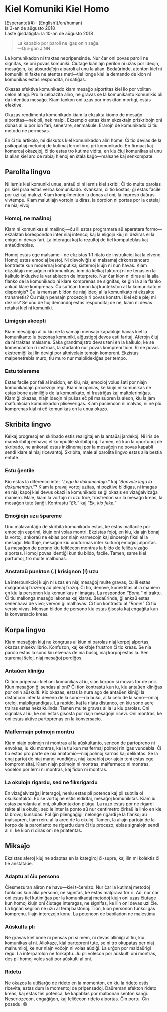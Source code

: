 Kiel Komuniki Kiel Homo
=======================

<div class="center">[Esperante](#) · [English](/en/human)</div>
<div class="center">la 3-an de aŭgusto 2018</div>
<div class="center">Laste ĝisdatigita: la 10-an de aŭgusto 2018</div>

>La kapablo por paroli ne igas onin saĝa.<br>
>―Qui-gon JINN

La komunikadon ni traktas nepripensinde. Nur ĉar oni povas paroli ne signifas, ke oni povas
komuniki. Ĉiutage kian ajn perilon ni uzas por ideojn, mesaĝojn, kaj absurdaĵojn alparoli al unu la
alian. Bedaŭrinde, atenton kiel ni komuniki ni fakte ne atentas meti—tiel longe kiel la demando de
kion ni komunikas estas respondita, ni satiĝas.

Okazas efektiva komunikado kiam mesaĝo alportitas kiel ilo por volitan celon atingi. Pro la
celbazita aliro, ne gravas se la komunikanto komunikis pli da intentica mesaĝo. Kiam tankon oni uzas
por moskiton mortigi, estas efektive.

Okazas rendimenta komunikado kiam la ekzakta kiomo de mesaĝo alportitas—nek pli, nek
malpi. Ekzemplo estas kiam ekzaktajn priskribojn oni donas al iu por ion fari, senerare,
senmakule. Erarojn de komunikado ĉi tiu metodo ne permesas.

En ĉi tiu artikolo, mi diskutos kiel komunikadon aliri home. Ĉi tio devias de la psikopatiaj metodoj
de kutimaj lernolibroj pri komunikado. En firmaaj kaj komercaj okazejoj, ĉi tio estas tro kutime
vidita, en kiu ĉiuj komunikas al unu la alian kiel aro de rabiaj hienoj en ŝtala kaĝo—malsane kaj
senkompate.


Parolita lingvo
---------------

Ni lernis kiel komuniki unue, antaŭ ol ni lernis kiel skribi; Ĉi tio multe parolas pri kiel praa estas
verba komunikado. Kvankam, ĉi tio kostas; ĝi estas facile por uzi kaj maluzi. Kiam komplimenton iu
donas al oni, la impreso daŭras vivtempe. Kiam malutilajn vortojn iu diras, la dorolon ni portas por
la cetelaj ne niaj vivoj.


### Homoj, ne maŝinoj

Kiam ni komunikas al maŝinoj—ĉu ili estas programara aŭ aparatara formo—ekzaktan korespondon inter
niaj intencoj kaj la eligojn kiuj ni deziras el la enigoj ni devas fari. La interagoj kaj la
rezultoj de tiel komputeblas kaj antaŭdireblas.

Homoj estas ege malsame—ne ekzistas 1:1 rilato de instrukcioj kaj la elveno. Homoj estas emociaj
bestoj. Ni disvolviĝis el malsamaj cirkonstancaro kontraste kun modernaj komputikaj sistemoj kiujn
ni nun havas. Kiam ekzaktajn mesaĝojn ni komunikas, iom da kelkaj faktoroj ni ne tenas en la kalkulo
inkluzive la variablecon de interpreto. Nur ĉar kion ni diras al la alia flanko de la komunikado ni
klare komprenas ne signifas, ke ĝin la alia flanko ankaŭ klare komprenas. Ĉu sufiĉan fonon kaj
kuntekston al la komunikato ni disponigis? Ĉu la mensan bildon de niaj ideoj al la komunikato ni
ekzakte transmetis? Ĉu miajn pensajn procezojn ri povas konstrui kiel eble plej mi deziris? Se unu
de tiuj demandoj estas responditaj de ne, kiam ni devas retaksi kiel ni komuniki.


### Limigojn akcepti

Kiam mesaĝojn al iu kiu ne la samajn mensajn kapablojn havas kiel la komunikanto iu bezonas
komuniki, alĝustigoj devos esti faritaj. Aferojn ĉiuj da ni traktas malsame. Ŝaka grandmajstro devas
teni en la kalkulo, ke se komencanton ri instruas, la studanto nur povas kompreni tiom. Ri ne povas
ekstremiĝi kaj lin devigi por altnivelajn temojn kompreni. Ekzistas malpenetrebla muro; tiu muro nur
malplidekiĝas per tempo.


### Estu tolereme

Estas facile por fali al insidon, en kiu, niaj emocioj volus ŝati por niajn komunikadajn procezojn
regi. Kiam ni opinias, ke kiujn ni komunikas ne estas bone asimiliĝis de la komunikato, ni
frustriĝas kaj maltolerimiĝas. Kiam ĝi okazas, niajn ideojn ni puŝas eĉ pli malsupren la aleon, kiu
la jam malfunkcian komunikadon pliseverigas. Kiam paciencon ni malvas, ni ne plu komprenas kial ni
eĉ komunikas en la unua okazo.


Skribita lingvo
---------------

Kelkaj progresoj en skribado estis realigitaj en la antaŭaj jardekoj. Ni iris de manskribitaj
enhavoj el komputile skribitaj iuj. Tamen, eĉ kun la oportunoj de skribado, ne ankoraŭ estas
inklinemaj por la mesaĝojn ne povas kapabli sendi klare al niaj ricevantoj. Skribita, male al
parolita lingvo estas alia bestia entute.


### Estu ĝentile

Kio estas la diferenco inter _“Legu la dokumentojn.”_ kaj _“Bonvole legu la dokumentojn.”_? Kiam la
pravaj vortoj uzitas, ni pozitive bildigas, ni imagas en niaj kapoj kiel devus okazi la
komunikado se ĝi okazis en vizaĝalvizaĝa maniero. Male, kiam la vortojn ni uzu troe, trostreĉon sur
la mesaĝo kreas, la mesaĝon tute ŝanĝi. Kontrastu “_Ek._” kaj “_Ek, kio feke._”


### Emoĝiojn uzu ŝpareme

Unu malavantaĝo de skribita komunikado estas, ke estas malfacile por emociojn esprimi, kiujn oni
volas montri. Ekzistas fojoj, en kiu, kia ajn bonaj la vortoj, ankoraŭ ne eblas por niajn varmecojn
kaj sincerojn fiksi al la mesaĝo. Multfoje, mesaĝon kiu unuformas inter kulturoj emoĝioj
alportas. La mesaĝon de persno kiu feliĉecon montras la bildo de feliĉa vizaĝo alportas. Homoj povas
identiĝi kun tiu bildo, facile. Tamen, same kiel parfumoj, tro multe malbonas.


### Anstataŭ punkton (.) krisignon (!) uzu

La interpunkcioj kiujn ni uzas en niaj mesaĝoj multe gravas, ĉu ili estas malgrandaj frazeroj aŭ
plenaj frazoj. Ĉi tio, denove, konektitas al la maniero en kiu la personon kiu komunikas ni
imagas. La respondon _“Bone.”_ ni traktu. Ĉi tiu mallonga mesaĝo lakonas kaj klaras. Bedaŭrinde, ĝi
ankaŭ estas senenhava de vivo; vervon ĝi malhavas. Ĉi tion kontrastu al _“Bone!”_ Ĉi tiu versio
vivas. Mensan bildon de persono kiu estas ĝisosta kaj engaĝita kun la konversacio kreas.


Korpa lingvo
------------

Kiam mesaĝojn kiuj ne kongruas al kiun ni parolas niaj korpoj alportas, okazas
misekvilibrio. Konfuzon, kaj kelkfoje frustron ĉi tio kreas. Se nia parolo estas la sono kiu elvenas
de nia buŝoj, niaj korpoj estas la. Sen staremaj ŝeloj, niaj mesaĝoj perdiĝos.


### Antaŭen kliniĝu

Ĉi tion pripensu: kiel oni komunikas al iu, sian korpon si movas for de onii. Kiun mesaĝon ĝi sendas
al oni? Ĉi tion kontrastu kun iu, kiu antaŭen kliniĝas por onin aŭskulti. Kio okazas, estas la nura
ago de antaŭen kliniĝi la distancon inter la deveno de la sono—ria buŝo, al la celo de la sono—oniaj
oreloj, malpligrandigas. La rapido, kaj la rilata distanco, en kiu sono aere trairas estas
nekalkulinda. Tamen multe gravas al la iu kiu parolas. Oni signalas al iu, ke oni estas ĝisosta por
riajn mesaĝojn ricevi. Oni montras, ke oni estas aktive partoprenas en la konversacio.


### Malfermajn polmojn montru

Kiam niajn polmojn ni montras al la aŭskultanto, sencon de partopreno ni envokas, iu kiu montras, ke
la tiu kun malfermaj polmoj rin igas vundebla. Ĉi tio estas pro parte de nia anatomio—niaj polmoj
karnas kaj delikatas. Se la enaj partoj de niaj manoj vundiĝos, niaj kapabloj por aĵojn teni
estas ege kompromisitaj. Kiam niajn polmojn ni montras, malfermeco ni montras, vocelon por lerni ni
montras, kaj fidon ni montras.


### La okulojn rigardu, sed ne fiksrigardu

En vizaĝalvizaĝaj interagoj, neniu estas pli potenca kaj pli subtila ol okulkontakto. Eĉ se vortoj
ne estis eldiritaj, mesaĝoj komunikitas. Kiam iu estas parolanta al oni, okulkontakton
pluigu. La ruzo estas por ne rigardi rekte al la okuloj, sed ie inter la ponto aŭ nur centimetro
ĉirkaŭ la linio en kie la brovoj kunsidas. Pol ĝin pliengaĝigi, nelonge rigardi je la flankoj aŭ
malsupren, tiam reiru al la areo de la okuloj. Tamen, la aliajn partojn de la korpo de la paronlanto
ne rigardu dum ĉi tiu procezo; eblas signalojn sendi al ri, ke kion ri diras oni ne priatentas.


Miksaĵo
-------

Ekzistas aferoj kiuj ne adaptas en la kategiroj ĉi-supre, kaj ilin mi kolektis ĉi tie anstataŭe.


### Adaptu al ĉiu persono

Ĉiesmezuran aliron ne havu—kiel t-ĉemizo. Nur ĉar la kutimaj metodoj funkcias kun alia persono, ne
signifas, ke estas malprava for ri. Aŭ, nur ĉar oni estas tiel kutimiĝas per la komunikadaj metodoj
kiujn oni uzas ĉiutage kun homoj kiujn oni ĉiutage interagas, ne signifas, ke ilin oni devas uzi
ĉie. La lignan segilon ne uzu al feraj bastonoj. Tion, kion personon funkciigas komprenu. Iliajn
interezojn konu. La potencon de babiladon ne malestimu.


### Aŭskultu pli

Ne gravas kiel bone ni pensas pri si mem, ni devas alliniiĝi al tiu, kiu komunikas al ni. Aliokaze,
kial partopreni tute, se ni tro okupatas per niaj malhumiloj, ke nur niajn voĉojn ni volas
aŭdiĝi. La urĝon por maldaŭrigi regu. La interparolon ne forkaptu. Ju pli volecon por aŭskulti oni
montras, des pli homoj volos sati por aŭskulti al oni.


### Ridetu

Ne okazos la utilŝarĝo de rideto en la momenton, en kiu la rideto estis ricevita; estas dum la
momentoj de pripensadoj. Daŭreman efekton rideto kreas, kaj estas tiel potenca, ke kapablas por
malbonan senton ŝanĝi. Neseriozecon, engaĝiĝon, kaj feliĉecon rideto alportas. Ĝin portu. Ĝin
posedu. 😄
